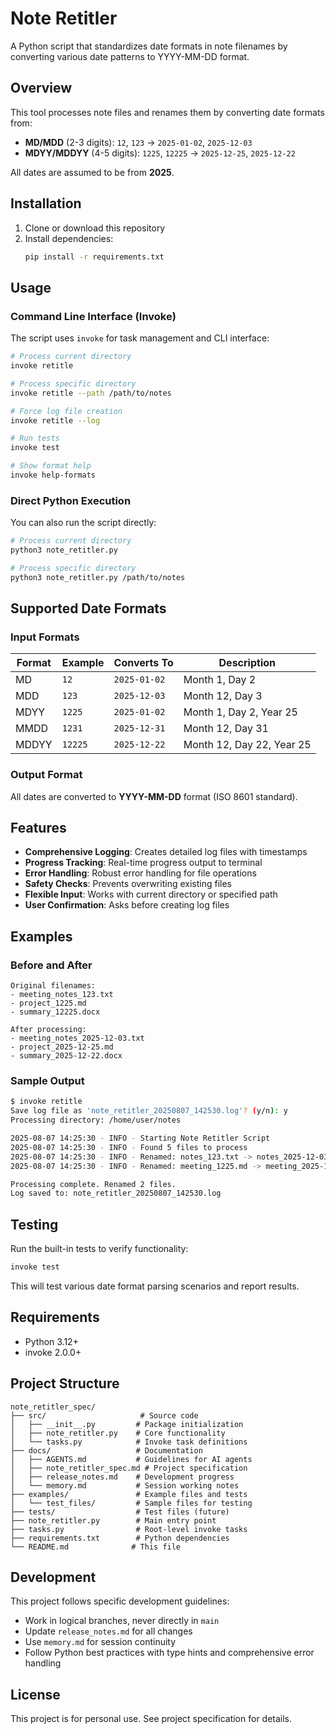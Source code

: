 # Note Retitler

A Python script that standardizes date formats in note filenames by converting various date patterns to YYYY-MM-DD format.

## Overview

This tool processes note files and renames them by converting date formats from:
- **MD/MDD** (2-3 digits): `12`, `123` → `2025-01-02`, `2025-12-03`
- **MDYY/MDDYY** (4-5 digits): `1225`, `12225` → `2025-12-25`, `2025-12-22`

All dates are assumed to be from **2025**.

## Installation

1. Clone or download this repository
2. Install dependencies:
   ```bash
   pip install -r requirements.txt
   ```

## Usage

### Command Line Interface (Invoke)

The script uses `invoke` for task management and CLI interface:

```bash
# Process current directory
invoke retitle

# Process specific directory
invoke retitle --path /path/to/notes

# Force log file creation
invoke retitle --log

# Run tests
invoke test

# Show format help
invoke help-formats
```

### Direct Python Execution

You can also run the script directly:

```bash
# Process current directory
python3 note_retitler.py

# Process specific directory
python3 note_retitler.py /path/to/notes
```

## Supported Date Formats

### Input Formats

| Format | Example | Converts To | Description |
|--------|---------|-------------|-------------|
| MD | `12` | `2025-01-02` | Month 1, Day 2 |
| MDD | `123` | `2025-12-03` | Month 12, Day 3 |
| MDYY | `1225` | `2025-01-02` | Month 1, Day 2, Year 25 |
| MMDD | `1231` | `2025-12-31` | Month 12, Day 31 |
| MDDYY | `12225` | `2025-12-22` | Month 12, Day 22, Year 25 |

### Output Format

All dates are converted to **YYYY-MM-DD** format (ISO 8601 standard).

## Features

- **Comprehensive Logging**: Creates detailed log files with timestamps
- **Progress Tracking**: Real-time progress output to terminal
- **Error Handling**: Robust error handling for file operations
- **Safety Checks**: Prevents overwriting existing files
- **Flexible Input**: Works with current directory or specified path
- **User Confirmation**: Asks before creating log files

## Examples

### Before and After

```
Original filenames:
- meeting_notes_123.txt
- project_1225.md
- summary_12225.docx

After processing:
- meeting_notes_2025-12-03.txt
- project_2025-12-25.md
- summary_2025-12-22.docx
```

### Sample Output

```bash
$ invoke retitle
Save log file as 'note_retitler_20250807_142530.log'? (y/n): y
Processing directory: /home/user/notes

2025-08-07 14:25:30 - INFO - Starting Note Retitler Script
2025-08-07 14:25:30 - INFO - Found 5 files to process
2025-08-07 14:25:30 - INFO - Renamed: notes_123.txt -> notes_2025-12-03.txt
2025-08-07 14:25:30 - INFO - Renamed: meeting_1225.md -> meeting_2025-12-25.md

Processing complete. Renamed 2 files.
Log saved to: note_retitler_20250807_142530.log
```

## Testing

Run the built-in tests to verify functionality:

```bash
invoke test
```

This will test various date format parsing scenarios and report results.

## Requirements

- Python 3.12+
- invoke 2.0.0+

## Project Structure

```
note_retitler_spec/
├── src/                     # Source code
│   ├── __init__.py         # Package initialization
│   ├── note_retitler.py    # Core functionality
│   └── tasks.py            # Invoke task definitions
├── docs/                   # Documentation
│   ├── AGENTS.md           # Guidelines for AI agents
│   ├── note_retitler_spec.md # Project specification
│   ├── release_notes.md    # Development progress
│   └── memory.md           # Session working notes
├── examples/               # Example files and tests
│   └── test_files/         # Sample files for testing
├── tests/                  # Test files (future)
├── note_retitler.py        # Main entry point
├── tasks.py                # Root-level invoke tasks
├── requirements.txt        # Python dependencies
└── README.md              # This file
```

## Development

This project follows specific development guidelines:

- Work in logical branches, never directly in `main`
- Update `release_notes.md` for all changes
- Use `memory.md` for session continuity
- Follow Python best practices with type hints and comprehensive error handling

## License

This project is for personal use. See project specification for details.